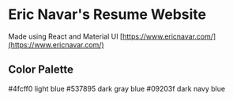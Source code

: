 ﻿# Eric Navar's Resume Website
Made using React and Material UI
[https://www.ericnavar.com/](https://www.ericnavar.com/)

## Color Palette

#4fcff0 light blue
#537895 dark gray blue
#09203f dark navy blue